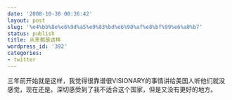 ```yaml
---
date: '2008-10-30 00:36:42'
layout: post
slug: '%e4%bb%8e%e6%9d%a5%e9%83%bd%e6%98%af%e8%bf%99%e6%a0%b7'
status: publish
title: 从来都是这样
wordpress_id: '392'
categories:
- twitter
---
```


三年前开始就是这样，我觉得很靠谱很VISIONARY的事情讲给美国人听他们就没感觉，现在还是。深切感受到了我不适合这个国家，但是又没有更好的地方。
